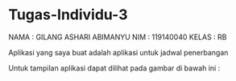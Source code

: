 # Tugas-Individu-3
NAMA : GILANG ASHARI ABIMANYU
NIM : 119140040
KELAS : RB

Aplikasi yang saya buat adalah aplikasi untuk jadwal penerbangan

Untuk tampilan aplikasi dapat dilihat pada gambar di bawah ini :
